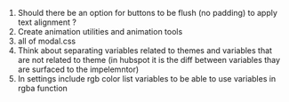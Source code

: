 <!-- TODO: -->
1. Should there be an option for buttons to be flush (no padding) to apply text alignment ?
2. Create animation utilities and animation tools
3. all of modal.css
4. Think about separating variables related to themes and variables that are not related to theme (in hubspot it is the diff between variables thay are surfaced to the impelemntor)
5. In settings include rgb color list variables to be able to use variables in rgba function
